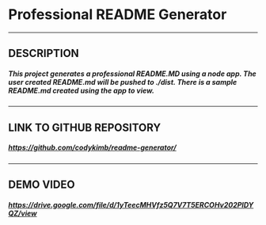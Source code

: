 # Professional README Generator  
  ---
##  DESCRIPTION  
  ##### This project generates a professional README.MD using a node app. The user created README.md will be pushed to ./dist. There is a sample README.md created using the app to view.
  ---
## LINK TO GITHUB REPOSITORY  
##### https://github.com/codykimb/readme-generator/  
  ---
## DEMO VIDEO  
##### https://drive.google.com/file/d/1yTeecMHVfz5Q7V7T5ERCOHv202PIDYQZ/view